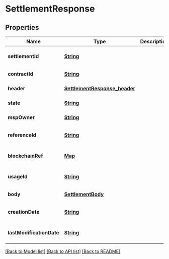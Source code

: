 # SettlementResponse
## Properties

Name | Type | Description | Notes
------------ | ------------- | ------------- | -------------
**settlementId** | [**String**](string.md) |  | [optional] [default to null]
**contractId** | [**String**](string.md) |  | [default to null]
**header** | [**SettlementResponse_header**](SettlementResponse_header.md) |  | [default to null]
**state** | [**String**](string.md) |  | [default to null]
**mspOwner** | [**String**](string.md) |  | [default to null]
**referenceId** | [**String**](string.md) |  | [optional] [default to null]
**blockchainRef** | [**Map**](object.md) |  | [optional] [default to null]
**usageId** | [**String**](string.md) |  | [optional] [default to null]
**body** | [**SettlementBody**](SettlementBody.md) |  | [default to null]
**creationDate** | [**String**](string.md) |  | [optional] [default to null]
**lastModificationDate** | [**String**](string.md) |  | [optional] [default to null]

[[Back to Model list]](../README.md#documentation-for-models) [[Back to API list]](../README.md#documentation-for-api-endpoints) [[Back to README]](../README.md)

